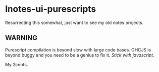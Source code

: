 # lnotes-ui-purescripts

Resurrecting this somewhat, just want to see my old notes projects.

## WARNING

Purescript compilation is beyond slow with large code bases. GHCJS is beyond buggy and you need to be a genius to fix it. *Stick with javascript*.

My 2cents.
